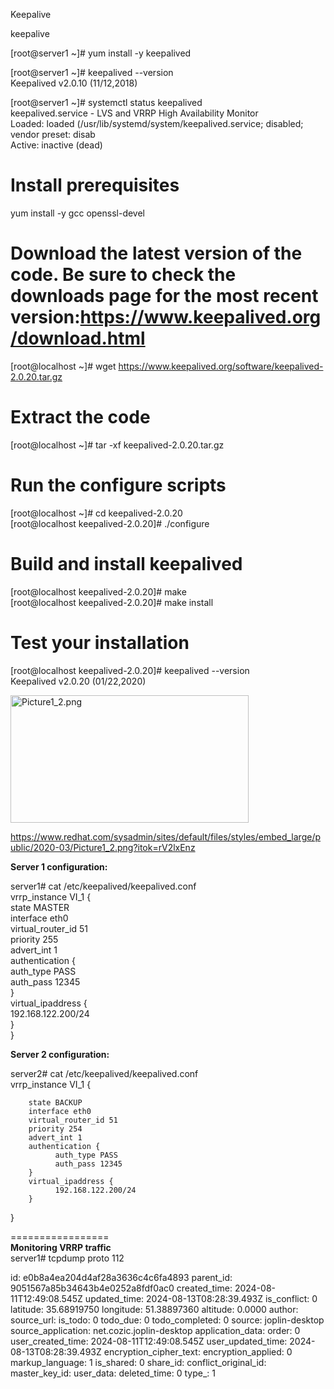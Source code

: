 Keepalive

keepalive

\[root@server1 ~\]# yum install -y keepalived

\[root@server1 ~\]# keepalived --version  
Keepalived v2.0.10 (11/12,2018)

\[root@server1 ~\]# systemctl status keepalived  
keepalived.service - LVS and VRRP High Availability Monitor  
Loaded: loaded (/usr/lib/systemd/system/keepalived.service; disabled; vendor preset: disab  
Active: inactive (dead)

# Install prerequisites

yum install -y gcc openssl-devel

# Download the latest version of the code. Be sure to check the downloads page for the most recent version:https://www.keepalived.org/download.html

\[root@localhost ~\]# wget https://www.keepalived.org/software/keepalived-2.0.20.tar.gz

# Extract the code

\[root@localhost ~\]# tar -xf keepalived-2.0.20.tar.gz

# Run the configure scripts

\[root@localhost ~\]# cd keepalived-2.0.20  
\[root@localhost keepalived-2.0.20\]# ./configure

# Build and install keepalived

\[root@localhost keepalived-2.0.20\]# make  
\[root@localhost keepalived-2.0.20\]# make install

# Test your installation

\[root@localhost keepalived-2.0.20\]# keepalived --version  
Keepalived v2.0.20 (01/22,2020)

<img src=":/de670644c4614798870b26fe3762aaf2" alt="Picture1_2.png" width="381" height="204">

https://www.redhat.com/sysadmin/sites/default/files/styles/embed_large/public/2020-03/Picture1_2.png?itok=rV2lxEnz

**Server 1 configuration:**

server1# cat /etc/keepalived/keepalived.conf  
vrrp_instance VI_1 {  
state MASTER  
interface eth0  
virtual_router_id 51  
priority 255  
advert_int 1  
authentication {  
auth_type PASS  
auth_pass 12345  
}  
virtual_ipaddress {  
192.168.122.200/24  
}  
}

**Server 2 configuration:**

server2# cat /etc/keepalived/keepalived.conf  
vrrp_instance VI_1 {

```
    state BACKUP
    interface eth0
    virtual_router_id 51
    priority 254
    advert_int 1
    authentication {
          auth_type PASS
          auth_pass 12345
    }
    virtual_ipaddress {
          192.168.122.200/24
    }
```

}

\=================  
**Monitoring VRRP traffic**  
server1# tcpdump proto 112

id: e0b8a4ea204d4af28a3636c4c6fa4893
parent_id: 9051567a85b34643b4e0252a8fdf0ac0
created_time: 2024-08-11T12:49:08.545Z
updated_time: 2024-08-13T08:28:39.493Z
is_conflict: 0
latitude: 35.68919750
longitude: 51.38897360
altitude: 0.0000
author: 
source_url: 
is_todo: 0
todo_due: 0
todo_completed: 0
source: joplin-desktop
source_application: net.cozic.joplin-desktop
application_data: 
order: 0
user_created_time: 2024-08-11T12:49:08.545Z
user_updated_time: 2024-08-13T08:28:39.493Z
encryption_cipher_text: 
encryption_applied: 0
markup_language: 1
is_shared: 0
share_id: 
conflict_original_id: 
master_key_id: 
user_data: 
deleted_time: 0
type_: 1